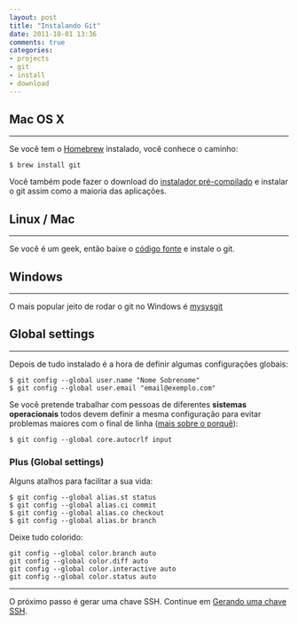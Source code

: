 ```yaml
---
layout: post
title: "Instalando Git"
date: 2011-10-01 13:36
comments: true
categories:
- projects
- git
- install
- download
---
```


## Mac OS X
---
Se você tem o [Homebrew](http://mxcl.github.com/homebrew/ "Homebrew") instalado, você conhece o caminho:

    $ brew install git

Você também pode fazer o download do [instalador pré-compilado](http://code.google.com/p/git-osx-installer/downloads/list?can=3 "Instalador Git") e instalar o git assim como a maioria das aplicações.

## Linux / Mac
---

Se você é um geek, então baixe o [código fonte](http://git-scm.com/download) e instale o git.

## Windows
---

O mais popular jeito de rodar o git no Windows é [mysysgit](http://git-scm.com/download)

## Global settings
---

Depois de tudo instalado é a hora de definir algumas configurações globais:

    $ git config --global user.name "Nome Sobrenome"
    $ git config --global user.email "email@exemplo.com"

Se você pretende trabalhar com pessoas de diferentes **sistemas operacionais** todos devem definir a mesma configuração para evitar problemas maiores com o final de linha ([mais sobre o porquê](http://help.github.com/dealing-with-lineendings/)):

    $ git config --global core.autocrlf input

### Plus (Global settings)

Alguns atalhos para facilitar a sua vida:

    $ git config --global alias.st status
    $ git config --global alias.ci commit
    $ git config --global alias.co checkout
    $ git config --global alias.br branch

Deixe tudo colorido:

    git config --global color.branch auto
    git config --global color.diff auto
    git config --global color.interactive auto
    git config --global color.status auto

---

O próximo passo é gerar uma chave SSH. Continue em [Gerando uma chave SSH](/blog/2011/10/01/gerando-uma-chave-ssh/).